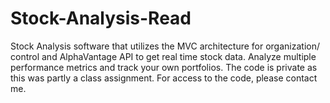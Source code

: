 # Stock-Analysis-Read
Stock Analysis software that utilizes the MVC architecture for organization/ control and AlphaVantage API to get real time stock data. Analyze multiple performance metrics and track your own portfolios. The code is private as this was partly a class assignment. For access to the code, please contact me. 
